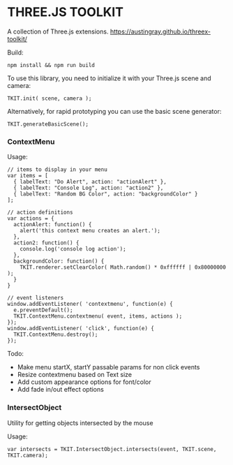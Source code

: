 # THREE.JS TOOLKIT

A collection of Three.js extensions.
https://austingray.github.io/threex-toolkit/

Build:

    npm install && npm run build

To use this library, you need to initialize it with your Three.js scene and camera:

    TKIT.init( scene, camera );

Alternatively, for rapid prototyping you can use the basic scene generator:

    TKIT.generateBasicScene();

### ContextMenu

Usage: 

    // items to display in your menu
    var items = [
      { labelText: "Do Alert", action: "actionAlert" },
      { labelText: "Console Log", action: "action2" },
      { labelText: "Random BG Color", action: "backgroundColor" }
    ];

    // action definitions
    var actions = {
      actionAlert: function() {
        alert('this context menu creates an alert.');
      },
      action2: function() {
        console.log('console log action');
      },
      backgroundColor: function() {
        TKIT.renderer.setClearColor( Math.random() * 0xffffff | 0x80000000 );
      }
    }

    // event listeners
    window.addEventListener( 'contextmenu', function(e) {
      e.preventDefault();
      TKIT.ContextMenu.contextmenu( event, items, actions );
    });
    window.addEventListener( 'click', function(e) {
      TKIT.ContextMenu.destroy();
    });

Todo:

 - Make menu startX, startY passable params for non click events
 - Resize contextmenu based on Text size
 - Add custom appearance options for font/color
 - Add fade in/out effect options

### IntersectObject

Utility for getting objects intersected by the mouse

Usage: 

    var intersects = TKIT.IntersectObject.intersects(event, TKIT.scene, TKIT.camera);
